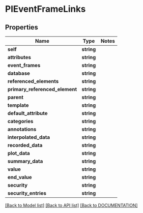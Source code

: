 # PIEventFrameLinks

## Properties
Name | Type | Notes
------------ | ------------- | -------------
**self** | **string**
**attributes** | **string**
**event_frames** | **string**
**database** | **string**
**referenced_elements** | **string**
**primary_referenced_element** | **string**
**parent** | **string**
**template** | **string**
**default_attribute** | **string**
**categories** | **string**
**annotations** | **string**
**interpolated_data** | **string**
**recorded_data** | **string**
**plot_data** | **string**
**summary_data** | **string**
**value** | **string**
**end_value** | **string**
**security** | **string**
**security_entries** | **string**

[[Back to Model list]](../../DOCUMENTATION.md#documentation-for-models) [[Back to API list]](../../DOCUMENTATION.md#documentation-for-api-endpoints) [[Back to DOCUMENTATION]](../../DOCUMENTATION.md)

